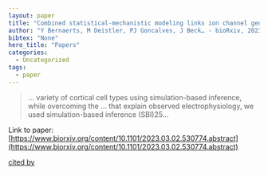 ```yaml
---
layout: paper
title: "Combined statistical-mechanistic modeling links ion channel genes to physiology of cortical neuron types"
author: "Y Bernaerts, M Deistler, PJ Goncalves, J Beck… - bioRxiv, 2023 - biorxiv.org"
bibtex: "None"
hero_title: "Papers"
categories:
  - Uncategorized
tags:
  - paper
---
```

>… variety of cortical cell types using simulation-based inference, while overcoming the … that explain observed electrophysiology, we used simulation-based inference (SBI)25…

Link to paper: [https://www.biorxiv.org/content/10.1101/2023.03.02.530774.abstract](https://www.biorxiv.org/content/10.1101/2023.03.02.530774.abstract)

[cited by](https://scholar.google.com/scholar?cites=6128980025825657340&as_sdt=5,39&sciodt=0,39&hl=en&num=20)

